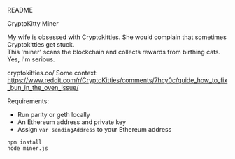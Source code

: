README

CryptoKitty Miner

My wife is obsessed with Cryptokitties.   She would complain that sometimes Cryptokitties get stuck.   
This 'miner' scans the blockchain and collects rewards from birthing cats.  Yes, I'm serious.   

cryptokitties.co/
Some context: 
https://www.reddit.com/r/CryptoKitties/comments/7hcy0c/guide_how_to_fix_bun_in_the_oven_issue/


Requirements: 
- Run parity or geth locally
- An Ethereum address and private key
- Assign `var sendingAddress` to your Ethereum address

```
npm install
node miner.js
```